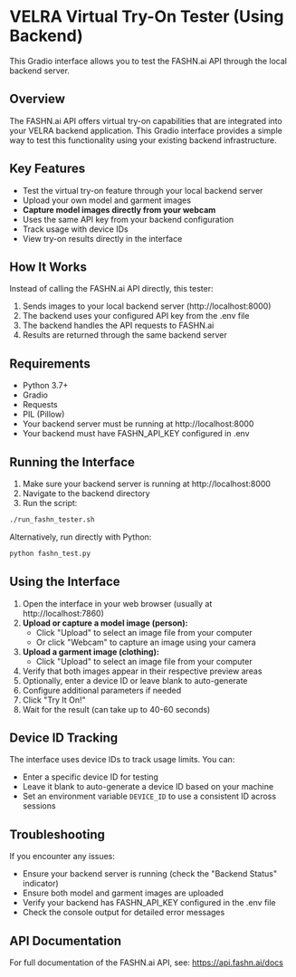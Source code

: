 # VELRA Virtual Try-On Tester (Using Backend)

This Gradio interface allows you to test the FASHN.ai API through the local backend server.

## Overview

The FASHN.ai API offers virtual try-on capabilities that are integrated into your VELRA backend application. This Gradio interface provides a simple way to test this functionality using your existing backend infrastructure.

## Key Features

- Test the virtual try-on feature through your local backend server
- Upload your own model and garment images
- **Capture model images directly from your webcam**
- Uses the same API key from your backend configuration
- Track usage with device IDs
- View try-on results directly in the interface

## How It Works

Instead of calling the FASHN.ai API directly, this tester:
1. Sends images to your local backend server (http://localhost:8000)
2. The backend uses your configured API key from the .env file
3. The backend handles the API requests to FASHN.ai
4. Results are returned through the same backend server

## Requirements

- Python 3.7+
- Gradio
- Requests
- PIL (Pillow)
- Your backend server must be running at http://localhost:8000
- Your backend must have FASHN_API_KEY configured in .env

## Running the Interface

1. Make sure your backend server is running at http://localhost:8000
2. Navigate to the backend directory
3. Run the script:

```bash
./run_fashn_tester.sh
```

Alternatively, run directly with Python:

```bash
python fashn_test.py
```

## Using the Interface

1. Open the interface in your web browser (usually at http://localhost:7860)
2. **Upload or capture a model image (person):**
   - Click "Upload" to select an image file from your computer
   - Or click "Webcam" to capture an image using your camera
3. **Upload a garment image (clothing):**
   - Click "Upload" to select an image file from your computer
4. Verify that both images appear in their respective preview areas
5. Optionally, enter a device ID or leave blank to auto-generate
6. Configure additional parameters if needed
7. Click "Try It On!"
8. Wait for the result (can take up to 40-60 seconds)

## Device ID Tracking

The interface uses device IDs to track usage limits. You can:

- Enter a specific device ID for testing
- Leave it blank to auto-generate a device ID based on your machine
- Set an environment variable `DEVICE_ID` to use a consistent ID across sessions

## Troubleshooting

If you encounter any issues:

- Ensure your backend server is running (check the "Backend Status" indicator)
- Ensure both model and garment images are uploaded
- Verify your backend has FASHN_API_KEY configured in the .env file
- Check the console output for detailed error messages

## API Documentation

For full documentation of the FASHN.ai API, see:
https://api.fashn.ai/docs 